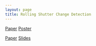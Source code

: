 ```yaml
---
layout: page
title: Rolling Shutter Change Detection
---
```


[Paper]("../pdf/2014_eccv.pdf")
[Poster]("../pdf/2014_eccv_poster.pdf")

[Paper]("../pdf/2015_spie.pdf")
[Slides]("../pdf/2015_spie_present.pdf")
